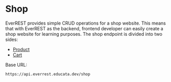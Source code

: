 # Shop

EverREST provides simple CRUD operations for a shop website. This means that with EverREST as the backend, frontend developer can easily create a shop website for learning purposes. The shop endpoint is divided into two sides:

- [Product](./product.md)
- [Cart](./cart.md)

Base URL:

```
https://api.everrest.educata.dev/shop
```
